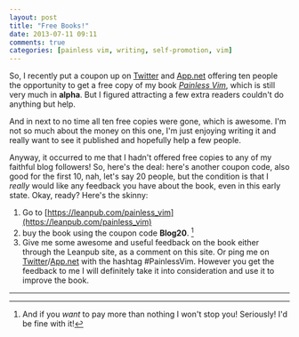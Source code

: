 ```yaml
---
layout: post
title: "Free Books!"
date: 2013-07-11 09:11
comments: true
categories: [painless vim, writing, self-promotion, vim]
---
```


So, I recently put a coupon up on [Twitter] and [App.net] offering ten people the opportunity to get a free copy of my book *[Painless Vim]*, which is still very much in **alpha**. But I figured attracting a few extra readers couldn't do anything but help. 

And in next to no time all ten free copies were gone, which is awesome. I'm not so much about the money on this one, I'm just enjoying writing it and really want to see it published and hopefully help a few people. 

Anyway, it occurred to me that I hadn't offered free copies to any of my faithful blog followers! So, here's the deal: here's another coupon code, also good for the first 10, nah, let's say 20 people, but the condition is that I *really* would like any feedback you have about the book, even in this early state. Okay, ready? Here's the skinny:

1. Go to [https://leanpub.com/painless_vim](https://leanpub.com/painless_vim)
2. buy the book using the coupon code **Blog20**. [^paymor]
3. Give me some awesome and useful feedback on the book either through the Leanpub site, as a comment on this site. Or ping me on [Twitter]/[App.net] with the hashtag #PainlessVim. However you get the feedback to me I will definitely take it into consideration and use it to improve the book.

* * *

[^paymor]: And if you *want* to pay more than nothing I won't stop you! Seriously! I'd be fine with it!

[Twitter]: https://twitter.com/poginate

[App.net]: https://alpha.app.net/poginate

[Painless Vim]: https://leanpub.com/painless_vim
